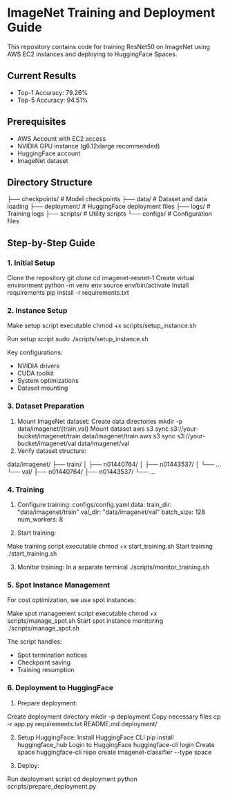 # ImageNet Training and Deployment Guide

This repository contains code for training ResNet50 on ImageNet using AWS EC2 instances and deploying to HuggingFace Spaces.

## Current Results
- Top-1 Accuracy: 79.26%
- Top-5 Accuracy: 94.51%

## Prerequisites
- AWS Account with EC2 access
- NVIDIA GPU instance (g6.12xlarge recommended)
- HuggingFace account
- ImageNet dataset

## Directory Structure 


├── checkpoints/ # Model checkpoints
├── data/ # Dataset and data loading
├── deployment/ # HuggingFace deployment files
├── logs/ # Training logs
├── scripts/ # Utility scripts
└── configs/ # Configuration files


## Step-by-Step Guide

### 1. Initial Setup

Clone the repository
git clone <repository-url>
cd imagenet-resnet-1
Create virtual environment
python -m venv env
source env/bin/activate
Install requirements
pip install -r requirements.txt



### 2. Instance Setup

Make setup script executable
chmod +x scripts/setup_instance.sh

Run setup script
sudo ./scripts/setup_instance.sh

Key configurations:
- NVIDIA drivers
- CUDA toolkit
- System optimizations
- Dataset mounting

### 3. Dataset Preparation

1. Mount ImageNet dataset:
Create data directories
mkdir -p data/imagenet/{train,val}
Mount dataset
aws s3 sync s3://your-bucket/imagenet/train data/imagenet/train
aws s3 sync s3://your-bucket/imagenet/val data/imagenet/val
2. Verify dataset structure:

data/imagenet/
├── train/
│ ├── n01440764/
│ ├── n01443537/
│ └── ...
└── val/
├── n01440764/
├── n01443537/
└── ...


### 4. Training

1. Configure training:
configs/config.yaml
data:
train_dir: "data/imagenet/train"
val_dir: "data/imagenet/val"
batch_size: 128
num_workers: 8


2. Start training:

Make training script executable
chmod +x start_training.sh
Start training
./start_training.sh


3. Monitor training:
In a separate terminal
./scripts/monitor_training.sh

### 5. Spot Instance Management

For cost optimization, we use spot instances:

Make spot management script executable
chmod +x scripts/manage_spot.sh
Start spot instance monitoring
./scripts/manage_spot.sh


The script handles:
- Spot termination notices
- Checkpoint saving
- Training resumption

### 6. Deployment to HuggingFace

1. Prepare deployment:

Create deployment directory
mkdir -p deployment
Copy necessary files
cp -r app.py requirements.txt README.md deployment/

2. Setup HuggingFace:
Install HuggingFace CLI
pip install huggingface_hub
Login to HuggingFace
huggingface-cli login
Create space
huggingface-cli repo create imagenet-classifier --type space

3. Deploy:

Run deployment script
cd deployment
python scripts/prepare_deployment.py